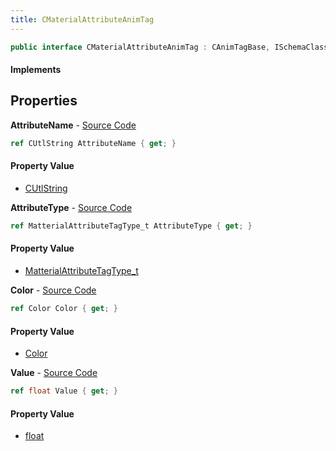 ```yaml
---
title: CMaterialAttributeAnimTag
---
```


```csharp
public interface CMaterialAttributeAnimTag : CAnimTagBase, ISchemaClass<CAnimTagBase>, ISchemaClass<CMaterialAttributeAnimTag>, ISchemaField, ISchemaClass, INativeHandle
```

#### Implements

## Properties

**AttributeName** - [Source Code](https://github.com/swiftly-solution/swiftlys2/blob/master/managed/src/SwiftlyS2.Generated/Schemas/Interfaces/CMaterialAttributeAnimTag.cs#L16)

```csharp
ref CUtlString AttributeName { get; }
```

#### Property Value

- [CUtlString](/docs/api/shared/natives/cutlstring)

**AttributeType** - [Source Code](https://github.com/swiftly-solution/swiftlys2/blob/master/managed/src/SwiftlyS2.Generated/Schemas/Interfaces/CMaterialAttributeAnimTag.cs#L18)

```csharp
ref MatterialAttributeTagType_t AttributeType { get; }
```

#### Property Value

- [MatterialAttributeTagType_t](/docs/api/shared/schemadefinitions/matterialattributetagtype_t)

**Color** - [Source Code](https://github.com/swiftly-solution/swiftlys2/blob/master/managed/src/SwiftlyS2.Generated/Schemas/Interfaces/CMaterialAttributeAnimTag.cs#L22)

```csharp
ref Color Color { get; }
```

#### Property Value

- [Color](/docs/api/shared/natives/color)

**Value** - [Source Code](https://github.com/swiftly-solution/swiftlys2/blob/master/managed/src/SwiftlyS2.Generated/Schemas/Interfaces/CMaterialAttributeAnimTag.cs#L20)

```csharp
ref float Value { get; }
```

#### Property Value

- [float](https://learn.microsoft.com/dotnet/api/system.single)

